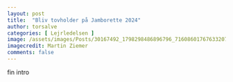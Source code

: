 ```yaml
---
layout: post
title:  "Bliv tovholder på Jamborette 2024"
author: torsalve
categories: [ Lejrledelsen ]
image: /assets/images/Posts/30167492_1798298486896796_716086017676332072_o.jpg
imagecredit: Martin Ziemer
comments: false
---
```


fin intro